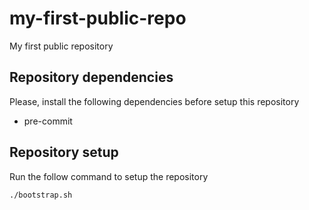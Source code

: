 # my-first-public-repo
My first public repository

## Repository dependencies
Please, install the following dependencies before setup this repository

* pre-commit

## Repository setup
Run the follow command to setup the repository

```
./bootstrap.sh
```
